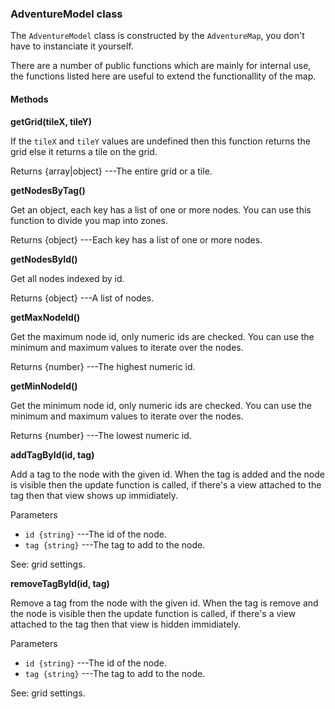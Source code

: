 ### AdventureModel class

The `AdventureModel` class is constructed by the `AdventureMap`, you don't have
to instanciate it yourself. 

There are a number of public functions which are mainly for internal use,
the functions listed here are useful to extend the functionallity of the map.

#### Methods

__getGrid(tileX, tileY)__

If the `tileX` and `tileY` values are undefined then this function returns the
grid else it returns a tile on the grid.

Returns
 {array|object} ---The entire grid or a tile.

__getNodesByTag()__

Get an object, each key has a list of one or more nodes.
You can use this function to divide you map into zones.

Returns
 {object} ---Each key has a list of one or more nodes.

__getNodesById()__

Get all nodes indexed by id.

Returns
 {object} ---A list of nodes.

__getMaxNodeId()__

Get the maximum node id, only numeric ids are checked.
You can use the minimum and maximum values to iterate over the nodes.

Returns
 {number} ---The highest numeric id.

__getMinNodeId()__

Get the minimum node id, only numeric ids are checked.
You can use the minimum and maximum values to iterate over the nodes.

Returns
 {number} ---The lowest numeric id.

__addTagById(id, tag)__

Add a tag to the node with the given id.
When the tag is added and the node is visible then the update function
is called, if there's a view attached to the tag then that view shows up
immidiately.

Parameters
 + `id {string}` ---The id of the node.
 + `tag {string}` ---The tag to add to the node.

See: grid settings.

__removeTagById(id, tag)__

Remove a tag from the node with the given id.
When the tag is remove and the node is visible then the update function
is called, if there's a view attached to the tag then that view is hidden
immidiately.

Parameters
 + `id {string}` ---The id of the node.
 + `tag {string}` ---The tag to add to the node.

See: grid settings.